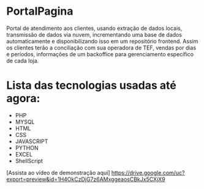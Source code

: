 # PortalPagina
Portal de atendimento aos clientes, usando extração de dados locais, transmissão de dados via nuvem, incrementando uma base de dados automaticamente e disponibilizando isso em um repositório frontend. 
Assim os clientes terão a conciliação com sua operadora de TEF, vendas por dias e períodos, informações de um backoffice para gerenciamento específico de cada loja.

# Lista das tecnologias usadas até agora:
- PHP
- MYSQL
- HTML
- CSS
- JAVASCRIPT
- PYTHON
- EXCEL
- ShellScript

 [Assista ao vídeo de demonstração aqui] https://drive.google.com/uc?export=preview&id=1H4OkCzDjG7z6AMxggeaosCBkJx5CXjX9
